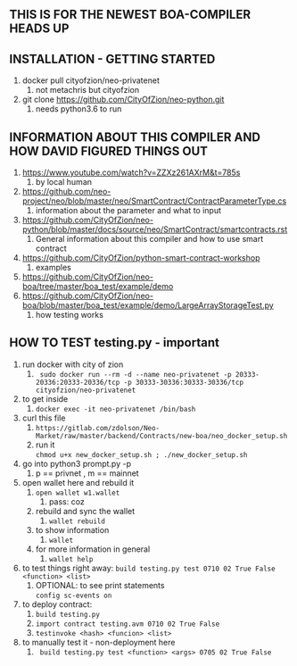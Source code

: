 ## THIS IS FOR THE NEWEST BOA-COMPILER HEADS UP
## INSTALLATION - GETTING STARTED
1. docker pull cityofzion/neo-privatenet <br /> 
    1. not metachris but cityofzion
2. git clone https://github.com/CityOfZion/neo-python.git 
    1. needs python3.6 to run 

## INFORMATION ABOUT THIS COMPILER AND HOW DAVID FIGURED THINGS OUT
1. https://www.youtube.com/watch?v=ZZXz261AXrM&t=785s 
    1. by local human
2. https://github.com/neo-project/neo/blob/master/neo/SmartContract/ContractParameterType.cs 
    1. information about the parameter and what to input 
3. https://github.com/CityOfZion/neo-python/blob/master/docs/source/neo/SmartContract/smartcontracts.rst 
    1. General information about this compiler and how to use smart contract 
4. https://github.com/CityOfZion/python-smart-contract-workshop 
    1. examples 
5. https://github.com/CityOfZion/neo-boa/tree/master/boa_test/example/demo
6. https://github.com/CityOfZion/neo-boa/blob/master/boa_test/example/demo/LargeArrayStorageTest.py
    1. how testing works

## HOW TO TEST testing.py - important
1. run docker with city of zion
    1. ``` sudo docker run --rm -d --name neo-privatenet -p 20333-20336:20333-20336/tcp -p 30333-30336:30333-30336/tcp cityofzion/neo-privatenet```
2. to get inside
    1. ```docker exec -it neo-privatenet /bin/bash```
3. curl this file 
    1. ```https://gitlab.com/zdolson/Neo-Market/raw/master/backend/Contracts/new-boa/neo_docker_setup.sh ```
    2. run it <br/> ```chmod u+x new_docker_setup.sh ; ./new_docker_setup.sh```
4. go into python3 prompt.py -p 
    1. p == privnet , m == mainnet 
5. open wallet here and rebuild it
    1. ```open wallet w1.wallet``` 
        1. pass: coz 
    2. rebuild and sync the wallet
        1. ```wallet rebuild```
    3. to show information 
        1. ```wallet```
    4. for more information in general
        1. ```wallet help```
6. to test things right away: 
```build testing.py test 0710 02 True False <function> <list>```
    1.  OPTIONAL: to see print statements <br/>
        ```config sc-events on```
7. to deploy contract: 
    1. ``` build testing.py ``` <br/>
    2. ```import contract testing.avm 0710 02 True False```<br/>
    3. ``` testinvoke <hash> <funcion> <list> ```<br/>
8. to manually test it - non-deployment here 
    1. ``` build testing.py test <function> <args> 0705 02 True False```